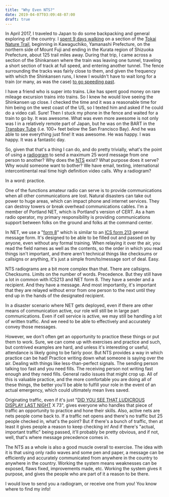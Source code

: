 ```yaml
---
title: "Why Even NTS?"
date: 2019-04-07T03:09:48-07:00
draft: true
---
```


In April 2017, I traveled to Japan to do some backpacking and general exploring of the country. I [spent 9 days walking](https://drive.google.com/open?id=1RZat_3m16gy6sheA4cbLDgy4WSI&usp=sharing) on a section of the [Tokai Nature Trail](https://en.wikipedia.org/wiki/T%C5%8Dkai_Nature_Trail), beginning in Kawaguchiko, Yamanashi Prefecture, on the northern side of Mount Fuji and ending in the Kurata region of Shizuoka Prefecture, about 125 trail miles away. During that trip, I came across a section of the Shinkansen where the train was leaving one tunnel, traveling a short section of track at full speed, and entering another tunnel. The fence surrounding the tracks was fairly close to them, and given the frequency with which the Shinkansen runs, I knew I wouldn't have to wait long for a train (or many, as was the case) [to go speeding past](https://www.youtube.com/watch?v=FdI46tQARlw).

I have a friend who is super into trains. Like has spent good money on rare mileage excursion trains into trains. So I knew he would love seeing the Shinkansen up close. I checked the time and it was a reasonable time for him being on the west coast of the US, so I texted him and asked if he could do a video call. Sure! Then I stuck my phone in the fence and waited for a train to go by. It was awesome. What was even more awesome is not only was I in a relatively remote part of Japan, but he was on the BART in the [Transbay Tube](https://en.wikipedia.org/wiki/Transbay_Tube) (i.e. 100+ feet below the San Francisco Bay). And he was able to see everything just fine! It was awesome. He was happy. I was happy. It was a fantastic day.

So, given that that's a thing I can do, and do pretty trivially, what's the point of using a [radiogram](http://www.arrl.org/files/file/Public%20Service/RADIOGRAM-2011.pdf) to send a maximum 25 word message from one person to another? Why does the [NTS](https://en.wikipedia.org/wiki/National_Traffic_System) exist? What purpose does it serve? Why would someone want to bother? We have email, texting, international intercontinental real time high definition video calls. Why a radiogram?

In a word: practice.

One of the functions amateur radio can serve is to provide communications when all other communications are lost. Natural disasters can take out power to huge areas, which can impact phone and internet services. They can destroy towers or break overhead communications cables. I'm a member of Portland NET, which is Portland's version of CERT. As a ham radio operator, my primary responsibility is providing communications support between folks on the ground and folks at the command center.

In NET, we use a "[form 8](https://www.portlandoregon.gov/pbem/article/626973)" which is similar to an [ICS form 213](https://www.fema.gov/media-library/assets/documents/33548) general message form. It's designed to be able to be filled out and passed on by anyone, even without any formal training. When relaying it over the air, you read the field names as well as the contents, so the order in which you read things isn't important, and there aren't technical things like checksums or callsigns or anything, it's just a simple from/to/message sort of deal. Easy.

NTS radiograms are a bit more complex than that. There are callsigns. Checksums. Limits on the number of words. Precedence. But they still have a lot in common with ICS213 and NET form 8. They have a sender and a recipient. And they have a message. And most importantly, it's important that they are relayed without error from one person to the next until they end up in the hands of the designated recipient.

In a disaster scenario where NET gets deployed, even if there are other means of communication active, our role will still be in large part communications. Even if cell service is active, we may still be handling a lot of written traffic. And we need to be able to effectively and accurately convey those messages.

However, we don't often get an opportunity to practice these things or put them to work. Sure, we can come up with exercises and practice and such, but contrived examples are hard, and unless it's interesting or useful, attendance is likely going to be fairly poor. But NTS provides a way in which practice can be had! Practice writing down what someone is saying over the air. Dealing with things like less-than-perfect signals. The sending person talking too fast and you need fills. The receiving person not writing fast enough and they need fills. General radio issues that might crop up. All of this is valuable practice, and the more comfortable you are doing all of these things, the better you'll be able to fulfill your role in the event of an actual emergency, which could ultimately mean lives saved.

Originating traffic, even if it's just "[DID YOU SEE THAT LUDICROUS DISPLAY LAST NIGHT](https://youtu.be/6yN2H3--1aw) X 73", gives everyone who handles that piece of traffic an opportunity to practice and hone their skills. Also, active nets are nets people come back to. If a traffic net opens and there's no traffic but 25 people checked in, what's the point? But if there's a bunch of traffic, then at least it gives people a reason to keep checking in! And if there's "actual, important traffic" being passed, it'll probably be pretty obvious, and if not, well, that's where message precedence comes in.

The NTS as a whole is also a good muscle overall to exercise. The idea with it is that using only radio waves and some pen and paper, a message can be efficiently and accurately communicated from anywhere in the country to anywhere in the country. Working the system means weaknesses can be exposed, flaws fixed, improvements made, etc. Working the system gives it purpose, and gives the people who are part of it a reason to be there.

I would love to send you a radiogram, or receive one from you! You know where to find my info!
